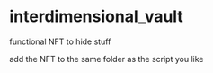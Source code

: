 # interdimensional_vault
functional NFT to hide stuff 

add the NFT to the same folder as the script you like
